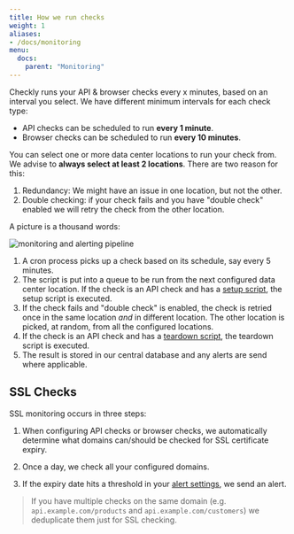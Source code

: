 ```yaml
---
title: How we run checks
weight: 1
aliases:
- /docs/monitoring
menu:
  docs:
    parent: "Monitoring"
---
```


Checkly runs your API & browser checks every x minutes, based on an interval you select. 
We have different minimum intervals for each check type:

- API checks can be scheduled to run **every 1 minute**.
- Browser checks can be scheduled to run **every 10 minutes**.

You can select one or more data center locations to run your check from. We advise to **always select at least 2 locations**.
There are two reason for this:

1. Redundancy: We might have an issue in one location, but not the other. 
2. Double checking: if your check fails and you have "double check" enabled we will retry the check from the other location.

A picture is a thousand words:

![monitoring and alerting pipeline](/docs/images/monitoring/pipeline.png)

1. A cron process picks up a check based on its schedule, say every 5 minutes.
2. The script is put into a queue to be run from the next configured data center location. If the check is an API check and has a [setup script](docs/api-checks/setup-teardown-scripts/), the setup script is executed. 
3. If the check fails and "double check" is enabled, the check is retried once in the same location *and* in different location.
The other location is picked, at random, from all the configured locations.
4. If the check is an API check and has a [teardown script](docs/api-checks/setup-teardown-scripts/), the teardown script is executed.
5. The result is stored in our central database and any alerts are send where applicable.

 

## SSL Checks

SSL monitoring occurs in three steps:

1. When configuring API checks or browser checks, we automatically determine what domains can/should be checked for SSL certificate
expiry. 

2. Once a day, we check all your configured domains.

3. If the expiry date hits a threshold in your [alert settings](/docs/alerting/), we send an alert. 




> If you have multiple checks on the same domain (e.g. `api.example.com/products` and `api.example.com/customers`) we deduplicate them just for
SSL checking.
